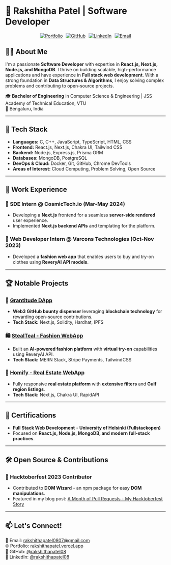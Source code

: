# 🚀 Rakshitha Patel | Software Developer

<div style="display: flex; justify-content: center; gap: 10px; flex-wrap: wrap;">
  <a href="https://rakshithapatel.vercel.app/">
    <img src="https://img.shields.io/badge/Portfolio-%230077B5?style=flat-square&logo=vercel&logoColor=white" alt="Portfolio">
  </a>
  <a href="https://github.com/rakshithapatel08">
    <img src="https://img.shields.io/badge/GitHub-%23181717?style=flat-square&logo=github&logoColor=white" alt="GitHub">
  </a>
  <a href="https://www.linkedin.com/in/rakshitha-patel-41554523b/">
    <img src="https://img.shields.io/badge/LinkedIn-%230077B5?style=flat-square&logo=linkedin&logoColor=white" alt="LinkedIn">
  </a>
  <a href="mailto:rakshithapatel0807@gmail.com">
    <img src="https://img.shields.io/badge/Email-%23D14836?style=flat-square&logo=gmail&logoColor=white" alt="Email">
  </a>
</div>

## 👩‍💻 About Me  
I'm a passionate **Software Developer** with expertise in **React.js, Next.js, Node.js, and MongoDB**. I thrive on building scalable, high-performance applications and have experience in **Full stack web development**. With a strong foundation in **Data Structures & Algorithms**, I enjoy solving complex problems and contributing to open-source projects.  

🎓 **Bachelor of Engineering** in Computer Science & Engineering | JSS Academy of Technical Education, VTU  
📍 Bengaluru, India  

---

## 🔧 Tech Stack  
- **Languages:** C, C++, JavaScript, TypeScript, HTML, CSS  
- **Frontend:** React.js, Next.js, Chakra UI, Tailwind CSS  
- **Backend:** Node.js, Express.js, Prisma ORM  
- **Databases:** MongoDB, PostgreSQL  
- **DevOps & Cloud:** Docker, Git, GitHub, Chrome DevTools  
- **Areas of Interest:** Cloud Computing, Problem Solving, Open Source  

---

## 💼 Work Experience  
### 🚀 SDE Intern @ **CosmicTech.io** (Mar-May 2024)  
- Developing a **Next.js** frontend for a seamless **server-side rendered** user experience.  
- Implemented **Next.js backend APIs** and templating for the platform.  

### 👕 Web Developer Intern @ **Varcons Technologies** (Oct-Nov 2023)  
- Developed a **fashion web app** that enables users to buy and try-on clothes using **ReveryAI API models**.  

---

## 🏆 Notable Projects  
### 🎯 [Grantitude DApp](https://grantitude-github.vercel.app/)  
- **Web3 GitHub bounty dispenser** leveraging **blockchain technology** for rewarding open-source contributions.  
- **Tech Stack:** Next.js, Solidity, Hardhat, IPFS  

### 🛍️ [StealTeal - Fashion WebApp](https://stealteal.onrender.com/)  
- Built an **AI-powered fashion platform** with **virtual try-on** capabilities using ReveryAI API.  
- **Tech Stack:** MERN Stack, Stripe Payments, TailwindCSS  

### 🏡 [Homify - Real Estate WebApp](https://homify-web-app.vercel.app/)  
- Fully responsive **real estate platform** with **extensive filters** and **Gulf region listings**.  
- **Tech Stack:** Next.js, Chakra UI, RapidAPI  

---

## 🏅 Certifications  
- **Full Stack Web Development** - **University of Helsinki (Fullstackopen)**  
- Focused on **React.js, Node.js, MongoDB, and modern full-stack practices**.  

---

## 🛠️ Open Source & Contributions  
### 🎉 Hacktoberfest 2023 Contributor  
- Contributed to **DOM Wizard** - an npm package for easy **DOM manipulations**.  
- Featured in my blog post: [A Month of Pull Requests - My Hacktoberfest Story](https://rakshithapatel08.hashnode.dev/a-month-of-pull-requests-my-hacktoberfest-story)  

---

## 📫 Let's Connect!  
📧 Email: [rakshithapatel0807@gmail.com](mailto:rakshithapatel0807@gmail.com)  
🌐 Portfolio: [rakshithapatel.vercel.app](https://rakshithapatel.vercel.app/)  
🐙 GitHub: [@rakshithapatel08](https://github.com/rakshithapatel08)  
🔗 LinkedIn: [@rakshithapatel08](https://www.linkedin.com/in/rakshitha-patel-41554523b/)  
